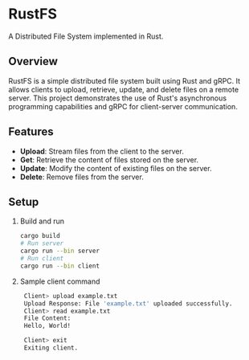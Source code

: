 # RustFS

A Distributed File System implemented in Rust.

## Overview

RustFS is a simple distributed file system built using Rust and gRPC. It allows clients to upload, retrieve, update, and delete files on a remote server. This project demonstrates the use of Rust's asynchronous programming capabilities and gRPC for client-server communication.

## Features

- **Upload**: Stream files from the client to the server.
- **Get**: Retrieve the content of files stored on the server.
- **Update**: Modify the content of existing files on the server.
- **Delete**: Remove files from the server.

## Setup

1. Build and run

   ```bash
   cargo build
   # Run server
   cargo run --bin server
   # Run client
   cargo run --bin client

2. Sample client command

   ```bash
    Client> upload example.txt
    Upload Response: File 'example.txt' uploaded successfully.
    Client> read example.txt
    File Content:
    Hello, World!

    Client> exit
    Exiting client.

